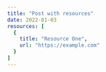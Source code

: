 ```yaml
---
title: "Post with resources"
date: 2022-01-03
resources: [
  {
    title: "Resource One",
    url: "https://example.com"
  }
]
---
```

